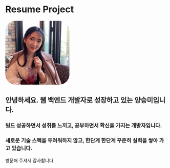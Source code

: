 # Resume Project


<img src="/src/html/images/profile_crop.jpg" width="200" height="200"/>

## 안녕하세요. 웹 백엔드 개발자로 성장하고 있는 양승미입니다.
### 빌드 성공하면서 성취를 느끼고, 공부하면서 확신을 가지는 개발자입니다. 
### 새로운 기술 스펙을 두려워하지 않고, 한단계 한단계 꾸준히 실력을 쌓아 가고 있습니다.

방문해 주셔서 감사합니다
